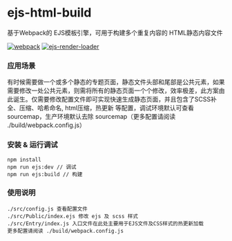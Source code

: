# ejs-html-build
基于Webpack的 EJS模板引擎，可用于构建多个重复内容的 HTML静态内容文件

[![webpack](https://img.shields.io/badge/webpack-v3.10.0-green.svg)](http://webpack.github.io)
[![ejs-render-loader](https://img.shields.io/badge/ejs-blue.svg)](https://www.npmjs.com/package/ejs-render-loader)

### 应用场景
有时候需要做一个或多个静态的专题页面，静态文件头部和尾部是公共元素，如果需要修改一处公共元素，则需将所有的静态页面一个个修改，效率极差，此方案由此诞生。仅需要修改配置文件即可实现快速生成静态页面，并且包含了SCSS补全、压缩、哈希命名, html压缩，热更新 等配置，调试环境默认可查看 sourcemap，生产环境默认去除 sourcemap（更多配置请阅读 ./build/webpack.config.js）

### 安装 & 运行调试
```
npm install
npm run ejs:dev // 调试
npm run ejs:build // 构建
```

### 使用说明
```
./src/config.js 查看配置文件
./src/Public/index.ejs 修改 ejs 及 scss 样式
./src/Entry/index.js 入口文件在此处主要用于EJS文件及CSS样式的热更新加载
更多配置请阅读 ./build/webpack.config.js
```
